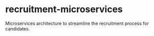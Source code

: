 # recruitment-microservices
Microservices architecture to streamline the recruitment process for candidates.
